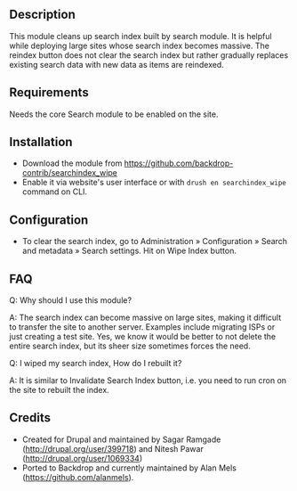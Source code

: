 Description
-----------

This module cleans up search index built by search module. It is helpful
while deploying large sites whose search index becomes massive. The
reindex button does not clear the search index but rather gradually
replaces existing search data with new data as items are reindexed.


Requirements
------------

Needs the core Search module to be enabled on the site.

Installation
------------

* Download the module from https://github.com/backdrop-contrib/searchindex_wipe
* Enable it via website's user interface or with `drush en searchindex_wipe`
  command on CLI.


Configuration
-------------

* To clear the search index, go to Administration » Configuration » Search and
  metadata » Search settings. Hit on Wipe Index button.

FAQ
---

Q: Why should I use this module?

A: The search index can become massive on large sites, making it difficult
   to transfer the site to another server. Examples include migrating ISPs
   or just creating a test site. Yes, we know it would be better to not delete
   the entire search index, but its sheer size sometimes forces the need.


Q: I wiped my search index, How do I rebuilt it?

A: It is similar to Invalidate Search Index button, i.e. you need to run cron on the site to
   rebuilt the index.


Credits
-------

* Created for Drupal and maintained by Sagar Ramgade (http://drupal.org/user/399718)
  and Nitesh Pawar (http://drupal.org/user/1069334)
* Ported to Backdrop and currently maintained by Alan Mels (https://github.com/alanmels).
